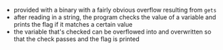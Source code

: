 - provided with a binary with a fairly obvious overflow resulting from `gets`
- after reading in a string, the program checks the value of a variable and prints the flag if it matches a certain value
- the variable that's checked can be overflowed into and overwritten so that the check passes and the flag is printed
